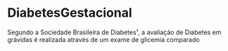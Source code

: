 # DiabetesGestacional
Segundo a Sociedade Brasileira de Diabetes¹, a avaliação de Diabetes em grávidas é realizada através de um exame de glicemia comparado
